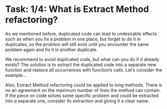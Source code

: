 # Task: 1/4: What is Extract Method refactoring?

As we mentioned before, duplicated code can lead to undesirable effects such as when you fix a problem in one place, 
but forget to do it in duplicates, so the problem will still exist until you encounter the same problem again and fix 
it in another duplicate.

We recommend to avoid duplicated code, but what can you do if it already exists?
The solution is to extract the duplicated code into a separate new function and replace all occurrences with function’s calls.
Let’s consider the example…

Also, Extract Method refactoring could be applied to long methods. 
There is no an agreement on the maximum number of lines the method can contain. 
If the piece on code solves some specific problem and could be extracted into a separate one, 
consider its extraction and giving it a clear name.

